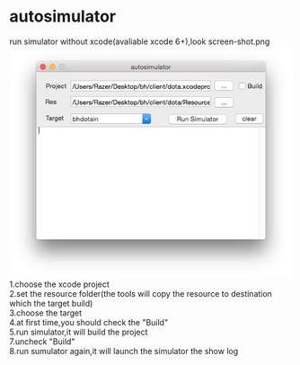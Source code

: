 autosimulator
=============

run simulator without xcode(avaliable xcode 6+),look screen-shot.png</br>
![image](https://github.com/RazerTang/autosimulator/blob/master/screen_shot.png)
1.choose the xcode project</br>
2.set the resource folder(the tools will copy the resource to destination which the target build)</br>
3.choose the target</br>
4.at first time,you should check the "Build"</br>
5.run simulator,it will build the project</br>
7.uncheck "Build"</br>
8.run sumulator again,it will launch the simulator the show log</br>
